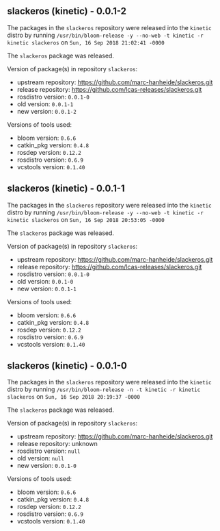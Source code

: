 ## slackeros (kinetic) - 0.0.1-2

The packages in the `slackeros` repository were released into the `kinetic` distro by running `/usr/bin/bloom-release -y --no-web -t kinetic -r kinetic slackeros` on `Sun, 16 Sep 2018 21:02:41 -0000`

The `slackeros` package was released.

Version of package(s) in repository `slackeros`:

- upstream repository: https://github.com/marc-hanheide/slackeros.git
- release repository: https://github.com/lcas-releases/slackeros.git
- rosdistro version: `0.0.1-0`
- old version: `0.0.1-1`
- new version: `0.0.1-2`

Versions of tools used:

- bloom version: `0.6.6`
- catkin_pkg version: `0.4.8`
- rosdep version: `0.12.2`
- rosdistro version: `0.6.9`
- vcstools version: `0.1.40`


## slackeros (kinetic) - 0.0.1-1

The packages in the `slackeros` repository were released into the `kinetic` distro by running `/usr/bin/bloom-release -y --no-web -t kinetic -r kinetic slackeros` on `Sun, 16 Sep 2018 20:53:05 -0000`

The `slackeros` package was released.

Version of package(s) in repository `slackeros`:

- upstream repository: https://github.com/marc-hanheide/slackeros.git
- release repository: https://github.com/lcas-releases/slackeros.git
- rosdistro version: `0.0.1-0`
- old version: `0.0.1-0`
- new version: `0.0.1-1`

Versions of tools used:

- bloom version: `0.6.6`
- catkin_pkg version: `0.4.8`
- rosdep version: `0.12.2`
- rosdistro version: `0.6.9`
- vcstools version: `0.1.40`


## slackeros (kinetic) - 0.0.1-0

The packages in the `slackeros` repository were released into the `kinetic` distro by running `/usr/bin/bloom-release -n -t kinetic -r kinetic slackeros` on `Sun, 16 Sep 2018 20:19:37 -0000`

The `slackeros` package was released.

Version of package(s) in repository `slackeros`:

- upstream repository: https://github.com/marc-hanheide/slackeros.git
- release repository: unknown
- rosdistro version: `null`
- old version: `null`
- new version: `0.0.1-0`

Versions of tools used:

- bloom version: `0.6.6`
- catkin_pkg version: `0.4.8`
- rosdep version: `0.12.2`
- rosdistro version: `0.6.9`
- vcstools version: `0.1.40`


